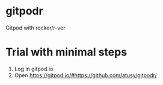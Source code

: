 # gitpodr

Gitpod with rocker/r-ver

# Trial with minimal steps

1. Log in gitpod.io
2. Open https://gitpod.io/#https://github.com/atusy/gitpodr/
